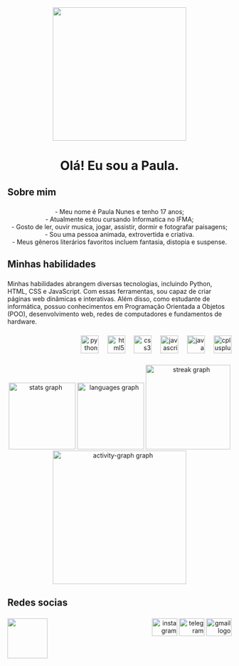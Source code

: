 <div align="center">
  <img height="300" src="https://i.pinimg.com/originals/a4/8f/df/a48fdf4d804e605474a984b8eefa3fc8.gif"  />
</div>

###

<h1 align="center">Olá! Eu sou a Paula.</h1>

###

<h2 align="left">Sobre mim</h2>

###

<p align="center">- Meu nome é Paula Nunes e tenho 17 anos;<br>- Atualmente estou cursando Informatica no IFMA;<br>- Gosto de ler, ouvir musica, jogar, assistir, dormir e fotografar paisagens;<br>- Sou uma pessoa animada, extrovertida e criativa.<br>- Meus gêneros literários favoritos incluem fantasia, distopia e suspense.</p>

###

<h2 align="left">Minhas habilidades</h2>

###

<p align="left">Minhas habilidades abrangem diversas tecnologias, incluindo Python, HTML, CSS e JavaScript. Com essas ferramentas, sou capaz de criar páginas web dinâmicas e interativas. Além disso, como estudante de informática, possuo conhecimentos em Programação Orientada a Objetos (POO), desenvolvimento web, redes de computadores e fundamentos de hardware.</p>

###

<div align="right">
  <img src="https://cdn.jsdelivr.net/gh/devicons/devicon/icons/python/python-original.svg" height="40" alt="python logo"  />
  <img width="12" />
  <img src="https://cdn.jsdelivr.net/gh/devicons/devicon/icons/html5/html5-original.svg" height="40" alt="html5 logo"  />
  <img width="12" />
  <img src="https://cdn.jsdelivr.net/gh/devicons/devicon/icons/css3/css3-original.svg" height="40" alt="css3 logo"  />
  <img width="12" />
  <img src="https://cdn.jsdelivr.net/gh/devicons/devicon/icons/javascript/javascript-original.svg" height="40" alt="javascript logo"  />
  <img width="12" />
  <img src="https://cdn.jsdelivr.net/gh/devicons/devicon/icons/java/java-original.svg" height="40" alt="java logo"  />
  <img width="12" />
  <img src="https://cdn.jsdelivr.net/gh/devicons/devicon/icons/cplusplus/cplusplus-original.svg" height="40" alt="cplusplus logo"  />
</div>

###

<div align="center">
  <img src="https://github-readme-stats.vercel.app/api?username=Paulalah&hide_title=false&hide_rank=false&show_icons=true&include_all_commits=true&count_private=true&disable_animations=false&theme=aura&locale=en&hide_border=false&order=1" height="150" alt="stats graph"  />
  <img src="https://github-readme-stats.vercel.app/api/top-langs?username=Paulalah&locale=en&hide_title=false&layout=compact&card_width=320&langs_count=5&theme=aura&hide_border=false&order=2" height="150" alt="languages graph"  />
  <img src="https://streak-stats.demolab.com?user=Paulalah&locale=en&mode=daily&theme=aura&hide_border=false&border_radius=5&order=3" height="190" alt="streak graph"  />
  <img src="https://github-readme-activity-graph.vercel.app/graph?username=Paulalah&radius=16&theme=nightowl&area=true&order=5" height="300" alt="activity-graph graph"  />
</div>

###

<h2 align="left">Redes socias</h2>

###

<img align="left" height="90" src="https://i.pinimg.com/736x/9f/fa/7d/9ffa7d05bf004c8d147d5dd5cc19a7e8.jpg"  />

###

<div align="right">
  <img src="https://raw.githubusercontent.com/maurodesouza/profile-readme-generator/master/src/assets/icons/social/instagram/default.svg" width="57" height="40" alt="instagram logo"  />
  <img src="https://raw.githubusercontent.com/maurodesouza/profile-readme-generator/master/src/assets/icons/social/telegram/default.svg" width="57" height="40" alt="telegram logo"  />
  <img src="https://raw.githubusercontent.com/maurodesouza/profile-readme-generator/master/src/assets/icons/social/gmail/default.svg" width="57" height="40" alt="gmail logo"  />
</div>

###
